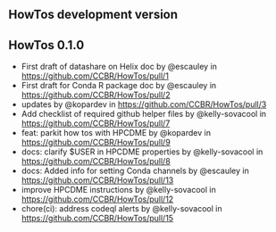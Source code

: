 ## HowTos development version

## HowTos 0.1.0

- First draft of datashare on Helix doc by @escauley in https://github.com/CCBR/HowTos/pull/1
- First draft for Conda R package doc by @escauley in https://github.com/CCBR/HowTos/pull/2
- updates by @kopardev in https://github.com/CCBR/HowTos/pull/3
- Add checklist of required github helper files by @kelly-sovacool in https://github.com/CCBR/HowTos/pull/7
- feat: parkit how tos with HPCDME by @kopardev in https://github.com/CCBR/HowTos/pull/9
- docs: clarify $USER in HPCDME properties by @kelly-sovacool in https://github.com/CCBR/HowTos/pull/8
- docs: Added info for setting Conda channels by @escauley in https://github.com/CCBR/HowTos/pull/13
- improve HPCDME instructions by @kelly-sovacool in https://github.com/CCBR/HowTos/pull/12
- chore(ci): address codeql alerts by @kelly-sovacool in https://github.com/CCBR/HowTos/pull/15